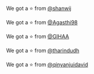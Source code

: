 
We got a :star: from [@shanwij](https://github.com/shanwij)

We got a :star: from [@Agasthi98](https://github.com/Agasthi98)

We got a :star: from [@GIHAA](https://github.com/GIHAA)

We got a :star: from [@tharindudh](https://github.com/tharindudh)

We got a :star: from [@qinyanjuidavid](https://github.com/qinyanjuidavid)
